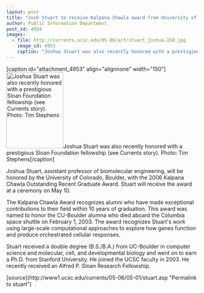 ```yaml
---
layout: post
title: "Josh Stuart to receive Kalpana Chawla award from University of Colorado, Boulder"
author: Public Information Department
post_id: 4954
images:
  - file: http://currents.ucsc.edu/05-06/art/stuart_joshua.150.jpg
    image_id: 4953
    caption: "Joshua Stuart was also recently honored with a prestigious Sloan Foundation fellowship (see Currents story). Photo: Tim Stephens"
---
```


[caption id="attachment_4953" align="alignnone" width="150"]<a href="http://localhost/mysite/wp-content/uploads/2006/05/stuart_joshua.150.jpg"><img class="size-full wp-image-4953" src="http://localhost/mysite/wp-content/uploads/2006/05/stuart_joshua.150.jpg" alt="Joshua Stuart was also recently honored with a prestigious Sloan Foundation fellowship (see Currents story). Photo: Tim Stephens" width="150" height="200" /></a>Joshua Stuart was also recently honored with a prestigious Sloan Foundation fellowship (see Currents story). Photo: Tim Stephens[/caption]
<a name="content" id="content"></a>
<p>
  Joshua Stuart, assistant professor of biomolecular engineering, will be honored by the University of Colorado, Boulder, with the 2006 Kalpana Chawla Outstanding Recent Graduate Award. Stuart will receive the award at a ceremony on May 10.
</p>
<p>
  The Kalpana Chawla Award recognizes alumni who have made exceptional contributions to their field within 10 years of graduation. This award was named to honor the CU-Boulder alumna who died aboard the Columbia space shuttle on February 1, 2003. The award recognizes Stuart's work using large-scale computational approaches to explore how genes function and produce orchestrated cellular responses.
</p>
<p>
  Stuart received a double degree (B.S./B.A.) from UC-Boulder in computer science and molecular, cell, and developmental biology and went on to earn a Ph.D. from Stanford University. He joined the UCSC faculty in 2003. He recently received an Alfred P. Sloan Research Fellowship.
</p>
[source](http://www1.ucsc.edu/currents/05-06/05-01/stuart.asp "Permalink to stuart")
